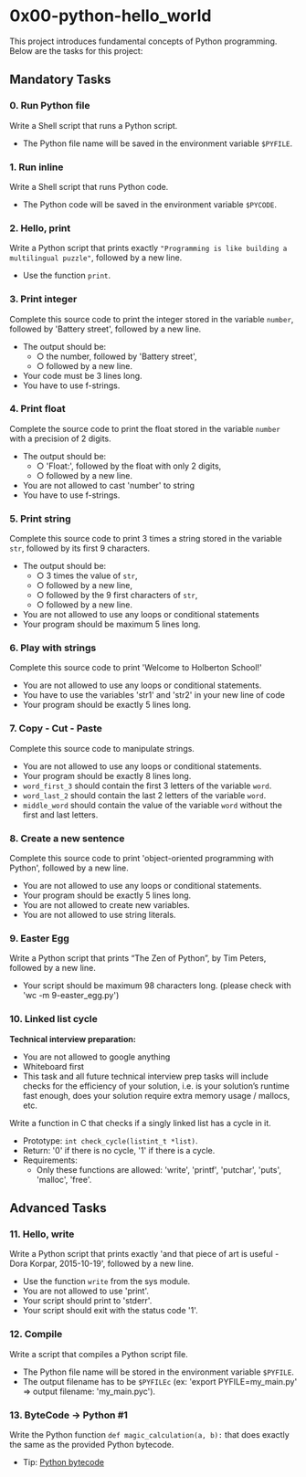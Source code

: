 # 0x00-python-hello_world

This project introduces fundamental concepts of Python programming. Below are the tasks for this project:

## Mandatory Tasks

### 0. Run Python file
Write a Shell script that runs a Python script.
* The Python file name will be saved in the environment variable `$PYFILE`.

### 1. Run inline
Write a Shell script that runs Python code.
* The Python code will be saved in the environment variable `$PYCODE`.

### 2. Hello, print
Write a Python script that prints exactly `"Programming is like building a multilingual puzzle"`, followed by a new line.
* Use the function `print`.

### 3. Print integer
Complete this source code to print the integer stored in the variable `number`, followed by 'Battery street', followed by a new line.
* The output should be:
  - ○ the number, followed by 'Battery street',
  - ○ followed by a new line.
* Your code must be 3 lines long.
* You have to use f-strings.

### 4. Print float
Complete the source code to print the float stored in the variable `number` with a precision of 2 digits.
* The output should be:
  - ○ 'Float:', followed by the float with only 2 digits,
  - ○ followed by a new line.
* You are not allowed to cast 'number' to string
* You have to use f-strings.

### 5. Print string
Complete this source code to print 3 times a string stored in the variable `str`, followed by its first 9 characters.
* The output should be:
  - ○ 3 times the value of `str`,
  - ○ followed by a new line,
  - ○ followed by the 9 first characters of `str`,
  - ○ followed by a new line.
* You are not allowed to use any loops or conditional statements
* Your program should be maximum 5 lines long.

### 6. Play with strings
Complete this source code to print 'Welcome to Holberton School!'
* You are not allowed to use any loops or conditional statements.
* You have to use the variables 'str1' and 'str2' in your new line of code
* Your program should be exactly 5 lines long.

### 7. Copy - Cut - Paste
Complete this source code to manipulate strings.
* You are not allowed to use any loops or conditional statements.
* Your program should be exactly 8 lines long.
* `word_first_3` should contain the first 3 letters of the variable `word`.
* `word_last_2` should contain the last 2 letters of the variable `word`.
* `middle_word` should contain the value of the variable `word` without the first and last letters.

### 8. Create a new sentence
Complete this source code to print 'object-oriented programming with Python', followed by a new line.
* You are not allowed to use any loops or conditional statements.
* Your program should be exactly 5 lines long.
* You are not allowed to create new variables.
* You are not allowed to use string literals.

### 9. Easter Egg
Write a Python script that prints “The Zen of Python”, by Tim Peters, followed by a new line.
* Your script should be maximum 98 characters long. (please check with 'wc -m 9-easter_egg.py')

### 10. Linked list cycle
**Technical interview preparation:**

* You are not allowed to google anything
* Whiteboard first
* This task and all future technical interview prep tasks will include checks for the efficiency of your solution, i.e. is your solution’s runtime fast enough, does your solution require extra memory usage / mallocs, etc.

Write a function in C that checks if a singly linked list has a cycle in it.
* Prototype: `int check_cycle(listint_t *list)`.
* Return: '0' if there is no cycle, '1' if there is a cycle.
* Requirements:
  * Only these functions are allowed: 'write', 'printf', 'putchar', 'puts', 'malloc', 'free'.

## Advanced Tasks

### 11. Hello, write
Write a Python script that prints exactly 'and that piece of art is useful - Dora Korpar, 2015-10-19', followed by a new line.
* Use the function `write` from the sys module.
* You are not allowed to use 'print'.
* Your script should print to 'stderr'.
* Your script should exit with the status code '1'.

### 12. Compile
Write a script that compiles a Python script file.
* The Python file name will be stored in the environment variable `$PYFILE`.
* The output filename has to be `$PYFILEc` (ex: 'export PYFILE=my_main.py' => output filename: 'my_main.pyc').

### 13. ByteCode -> Python #1
Write the Python function `def magic_calculation(a, b):` that does exactly the same as the provided Python bytecode.

* Tip: [Python bytecode](https://docs.python.org/3/library/dis.html)